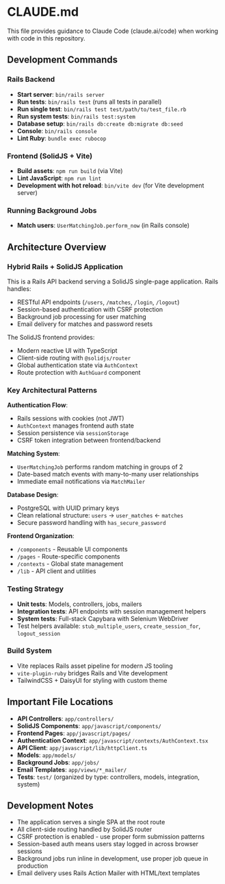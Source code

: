 # CLAUDE.md

This file provides guidance to Claude Code (claude.ai/code) when working with code in this repository.

## Development Commands

### Rails Backend
- **Start server**: `bin/rails server`
- **Run tests**: `bin/rails test` (runs all tests in parallel)
- **Run single test**: `bin/rails test test/path/to/test_file.rb`
- **Run system tests**: `bin/rails test:system`
- **Database setup**: `bin/rails db:create db:migrate db:seed`
- **Console**: `bin/rails console`
- **Lint Ruby**: `bundle exec rubocop`

### Frontend (SolidJS + Vite)
- **Build assets**: `npm run build` (via Vite)
- **Lint JavaScript**: `npm run lint`
- **Development with hot reload**: `bin/vite dev` (for Vite development server)

### Running Background Jobs
- **Match users**: `UserMatchingJob.perform_now` (in Rails console)

## Architecture Overview

### Hybrid Rails + SolidJS Application
This is a Rails API backend serving a SolidJS single-page application. Rails handles:
- RESTful API endpoints (`/users`, `/matches`, `/login`, `/logout`)
- Session-based authentication with CSRF protection
- Background job processing for user matching
- Email delivery for matches and password resets

The SolidJS frontend provides:
- Modern reactive UI with TypeScript
- Client-side routing with `@solidjs/router`
- Global authentication state via `AuthContext`
- Route protection with `AuthGuard` component

### Key Architectural Patterns

**Authentication Flow**:
- Rails sessions with cookies (not JWT)
- `AuthContext` manages frontend auth state
- Session persistence via `sessionStorage`
- CSRF token integration between frontend/backend

**Matching System**:
- `UserMatchingJob` performs random matching in groups of 2
- Date-based match events with many-to-many user relationships
- Immediate email notifications via `MatchMailer`

**Database Design**:
- PostgreSQL with UUID primary keys
- Clean relational structure: `users` → `user_matches` ← `matches`
- Secure password handling with `has_secure_password`

**Frontend Organization**:
- `/components` - Reusable UI components
- `/pages` - Route-specific components  
- `/contexts` - Global state management
- `/lib` - API client and utilities

### Testing Strategy
- **Unit tests**: Models, controllers, jobs, mailers
- **Integration tests**: API endpoints with session management helpers
- **System tests**: Full-stack Capybara with Selenium WebDriver
- Test helpers available: `stub_multiple_users`, `create_session_for`, `logout_session`

### Build System
- Vite replaces Rails asset pipeline for modern JS tooling
- `vite-plugin-ruby` bridges Rails and Vite development
- TailwindCSS + DaisyUI for styling with custom theme

## Important File Locations

- **API Controllers**: `app/controllers/`
- **SolidJS Components**: `app/javascript/components/`
- **Frontend Pages**: `app/javascript/pages/`
- **Authentication Context**: `app/javascript/contexts/AuthContext.tsx`
- **API Client**: `app/javascript/lib/httpClient.ts`
- **Models**: `app/models/`
- **Background Jobs**: `app/jobs/`
- **Email Templates**: `app/views/*_mailer/`
- **Tests**: `test/` (organized by type: controllers, models, integration, system)

## Development Notes

- The application serves a single SPA at the root route
- All client-side routing handled by SolidJS router
- CSRF protection is enabled - use proper form submission patterns
- Session-based auth means users stay logged in across browser sessions
- Background jobs run inline in development, use proper job queue in production
- Email delivery uses Rails Action Mailer with HTML/text templates